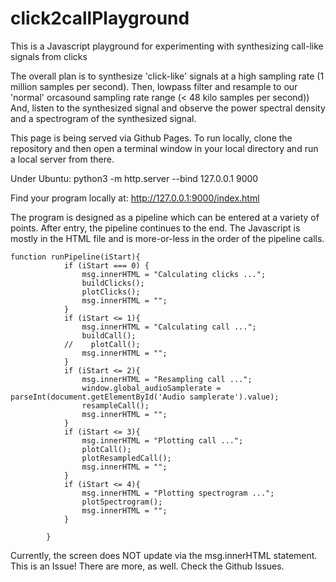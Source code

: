 # click2callPlayground
This is a Javascript playground for experimenting with synthesizing call-like signals from clicks

The overall plan is to synthesize 'click-like' signals at a high sampling rate (1 million samples per second).
Then, lowpass filter and resample to our 'normal' orcasound sampling rate range (< 48 kilo samples per second))
And, listen to the synthesized signal and observe the power spectral density and a spectrogram of the synthesized signal.

This page is being served via Github Pages.  To run locally, clone the repository and then open a terminal window in your local directory and run a local server from there.

Under Ubuntu: python3 -m http.server --bind 127.0.0.1 9000

Find your program locally at: http://127.0.0.1:9000/index.html

The program is designed as a pipeline which can be entered at a variety of points.  After entry, the pipeline continues to the end.
The Javascript is mostly in the HTML file and is more-or-less in the order of the pipeline calls.

    function runPipeline(iStart){
                if (iStart === 0) {
                    msg.innerHTML = "Calculating clicks ...";
                    buildClicks();
                    plotClicks();
                    msg.innerHTML = "";
                }
                if (iStart <= 1){
                    msg.innerHTML = "Calculating call ...";
                    buildCall();
                //    plotCall();
                    msg.innerHTML = "";
                }
                if (iStart <= 2){
                    msg.innerHTML = "Resampling call ...";
                    window.global_audioSamplerate = parseInt(document.getElementById('Audio samplerate').value);
                    resampleCall();
                    msg.innerHTML = "";
                }
                if (iStart <= 3){
                    msg.innerHTML = "Plotting call ...";
                    plotCall();
                    plotResampledCall();
                    msg.innerHTML = "";
                }
                if (iStart <= 4){
                    msg.innerHTML = "Plotting spectrogram ...";
                    plotSpectrogram();
                    msg.innerHTML = "";
                }
    
            }
Currently, the screen does NOT update via the msg.innerHTML statement.  This is an Issue!
There are more, as well.  Check the Github Issues.
